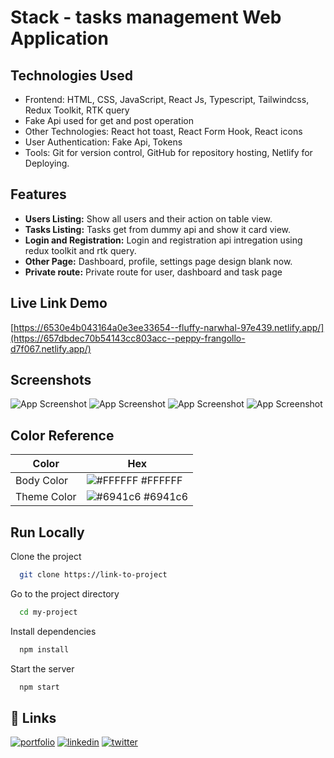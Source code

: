 
# Stack - tasks management Web Application



## Technologies Used
- Frontend: HTML, CSS, JavaScript, React Js, Typescript, Tailwindcss, Redux Toolkit, RTK query
- Fake Api used for get and post operation
- Other Technologies: React hot toast, React Form Hook, React icons
- User Authentication: Fake Api, Tokens
- Tools: Git for version control, GitHub for repository hosting, Netlify for Deploying.


## Features

- **Users Listing:** Show all users and their action on table view.
- **Tasks Listing:** Tasks get from dummy api and show it card view.
- **Login and Registration:** Login and registration api intregation using redux toolkit and rtk query.
- **Other Page:** Dashboard, profile, settings page design blank now.
- **Private route:** Private route for user, dashboard and task page



## Live Link Demo

[https://6530e4b043164a0e3ee33654--fluffy-narwhal-97e439.netlify.app/](https://657dbdec70b54143cc803acc--peppy-frangollo-d7f067.netlify.app/)


## Screenshots
![App Screenshot](https://i.ibb.co/xYS5FN0/Group-23.png)
![App Screenshot](https://i.ibb.co/8513c4y/4.png)
![App Screenshot](https://i.ibb.co/hDcmhd4/5.png)
![App Screenshot](https://i.ibb.co/cT9cFq4/6.png)





## Color Reference

| Color             | Hex                                                                |
| ----------------- | ------------------------------------------------------------------ |
| Body Color | ![#FFFFFF](https://via.placeholder.com/10/0a192f?text=+) #FFFFFF |
| Theme Color | ![#6941c6](https://via.placeholder.com/10/f8f8f8?text=+) #6941c6 |


## Run Locally

Clone the project

```bash
  git clone https://link-to-project
```

Go to the project directory

```bash
  cd my-project
```

Install dependencies

```bash
  npm install
```

Start the server

```bash
  npm start
```


## 🔗 Links
[![portfolio](https://img.shields.io/badge/my_portfolio-000?style=for-the-badge&logo=ko-fi&logoColor=white)](https://nextjs-my-portfolio-electra51.vercel.app/)
[![linkedin](https://img.shields.io/badge/linkedin-0A66C2?style=for-the-badge&logo=linkedin&logoColor=white)](https://www.linkedin.com/in/safayet-nur/)
[![twitter](https://img.shields.io/badge/twitter-1DA1F2?style=for-the-badge&logo=twitter&logoColor=white)](https://twitter.com/nur_safaye51)


